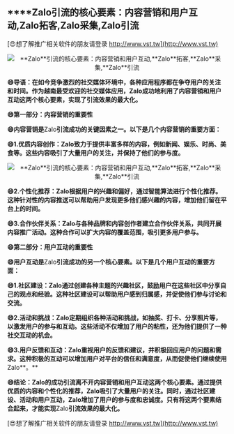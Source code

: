 ## ****Zalo**引流的核心要素：内容营销和用户互动,**Zalo**拓客,**Zalo**采集,**Zalo**引流**

[😍想了解推广相关软件的朋友请登录 http://www.vst.tw](http://www.vst.tw)

 <center><img src="https://vst.tw/MP4/tuiguang/png/1.png" alt="**Zalo**引流的核心要素：内容营销和用户互动,**Zalo**拓客,**Zalo**采集,**Zalo**引流"></center>

**😄导语：在如今竞争激烈的社交媒体环境中，各种应用程序都在争夺用户的关注和时间。作为越南最受欢迎的社交媒体应用，**Zalo**成功地利用了内容营销和用户互动这两个核心要素，实现了引流效果的最大化。**

**😄第一部分：内容营销的重要性**

**😄内容营销是**Zalo**引流成功的关键因素之一。以下是几个内容营销的重要方面：**

**😄1.优质内容创作：**Zalo**致力于提供丰富多样的内容，例如新闻、娱乐、时尚、美食等。这些内容吸引了大量用户的关注，并保持了他们的参与度。**

 <center><img src="https://vst.tw/MP4/tuiguang/png/2.png" alt="**Zalo**引流的核心要素：内容营销和用户互动,**Zalo**拓客,**Zalo**采集,**Zalo**引流"></center>

**😄2.个性化推荐：**Zalo**根据用户的兴趣和偏好，通过智能算法进行个性化推荐。这种针对性的内容推送可以帮助用户发现更多他们感兴趣的内容，增加他们留在平台上的时间。**

**😄3.合作伙伴关系：**Zalo**与各种品牌和内容创作者建立合作伙伴关系，共同开展内容推广活动。这种合作可以扩大内容的覆盖范围，吸引更多用户参与。**

**😄第二部分：用户互动的重要性**

**😄用户互动是**Zalo**引流成功的另一个核心要素。以下是几个用户互动的重要方面：**

**😄1.社区建设：**Zalo**通过创建各种主题的兴趣社区，鼓励用户在这些社区中分享自己的观点和经验。这种社区建设可以帮助用户感到归属感，并促使他们参与讨论和交流。**

**😄2.活动和挑战：**Zalo**定期组织各种活动和挑战，如抽奖、打卡、分享照片等，以激发用户的参与和互动。这些活动不仅增加了用户的粘性，还为他们提供了一种社交互动的机会。**

**😄3.用户反馈和互动：**Zalo**重视用户的反馈和建议，并积极回应用户的问题和需求。这种积极的互动可以增加用户对平台的信任和满意度，从而促使他们继续使用**Zalo**。**

**😄结论：**Zalo**的成功引流离不开内容营销和用户互动这两个核心要素。通过提供优质的内容和个性化的推荐，**Zalo**吸引了大量用户的关注。同时，通过社区建设、活动和用户互动，**Zalo**增加了用户的参与度和忠诚度。只有将这两个要素结合起来，才能实现**Zalo**引流效果的最大化。**

[😍想了解推广相关软件的朋友请登录 http://www.vst.tw](http://www.vst.tw)



